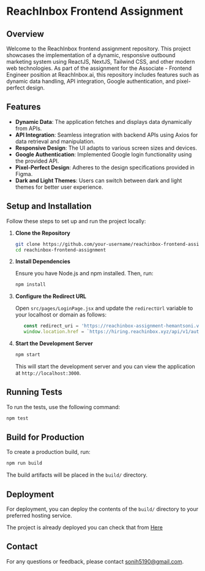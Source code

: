 # ReachInbox Frontend Assignment

## Overview

Welcome to the ReachInbox frontend assignment repository. This project showcases the implementation of a dynamic, responsive outbound marketing system using ReactJS, NextJS, Tailwind CSS, and other modern web technologies. As part of the assignment for the Associate - Frontend Engineer position at ReachInbox.ai, this repository includes features such as dynamic data handling, API integration, Google authentication, and pixel-perfect design.

## Features

- **Dynamic Data**: The application fetches and displays data dynamically from APIs.
- **API Integration**: Seamless integration with backend APIs using Axios for data retrieval and manipulation.
- **Responsive Design**: The UI adapts to various screen sizes and devices.
- **Google Authentication**: Implemented Google login functionality using the provided API.
- **Pixel-Perfect Design**: Adheres to the design specifications provided in Figma.
- **Dark and Light Themes**: Users can switch between dark and light themes for better user experience.

## Setup and Installation

Follow these steps to set up and run the project locally:

1. **Clone the Repository**

   ```bash
   git clone https://github.com/your-username/reachinbox-frontend-assignment.git
   cd reachinbox-frontend-assignment
   ```

2. **Install Dependencies**

   Ensure you have Node.js and npm installed. Then, run:

   ```bash
   npm install
   ```

3. **Configure the Redirect URL**

   Open `src/pages/LoginPage.jsx` and update the `redirectUrl` variable to your localhost or domain as follows:

   ```jsx
      const redirect_uri = 'https://reachinbox-assignment-hemantsoni.vercel.app/login'; //change this to your localhost address or deployment link
      window.location.href = `https://hiring.reachinbox.xyz/api/v1/auth/google-login?redirect_to=${redirect_uri}`;
   ```

4. **Start the Development Server**

   ```bash
   npm start
   ```

   This will start the development server and you can view the application at `http://localhost:3000`.

## Running Tests

To run the tests, use the following command:

```bash
npm test
```

## Build for Production

To create a production build, run:

```bash
npm run build
```

The build artifacts will be placed in the `build/` directory.

## Deployment

For deployment, you can deploy the contents of the `build/` directory to your preferred hosting service.

The project is already deployed you can check that from [Here](https://reachinbox-assignment-hemantsoni.vercel.app/)

## Contact

For any questions or feedback, please contact [sonih5190@gmail.com](mailto:sonih5190@gmail.com).
